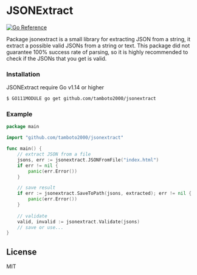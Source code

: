 # JSONExtract

[![Go Reference](https://pkg.go.dev/badge/github.com/tamboto2000/jsonextract.svg)](https://pkg.go.dev/github.com/tamboto2000/jsonextract)

Package jsonextract is a small library for extracting JSON from a string, it extract a possible valid JSONs from a string or text. This package did not guarantee 100% success rate of parsing, so it is highly recommended to check if the JSONs that you get is valid.

### Installation
JSONExtract require Go v1.14 or higher

```sh
$ GO111MODULE go get github.com/tamboto2000/jsonextract
```

### Example
```go
package main

import "github.com/tamboto2000/jsonextract"

func main() {
    // extract JSON from a file
	jsons, err := jsonextract.JSONFromFile("index.html")
	if err != nil {
		panic(err.Error())
	}

    // save result
	if err := jsonextract.SaveToPath(jsons, extracted); err != nil {
		panic(err.Error())
	}
	
	// validate
	valid, invalid := jsonextract.Validate(jsons)
	// save or use...
}
```

License
----

MIT